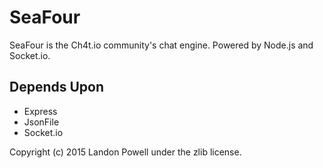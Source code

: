 # SeaFour
SeaFour is the Ch4t.io community's chat engine. 
Powered by Node.js and Socket.io.

## Depends Upon
* Express
* JsonFile
* Socket.io

Copyright (c) 2015 Landon Powell under the zlib license. 
